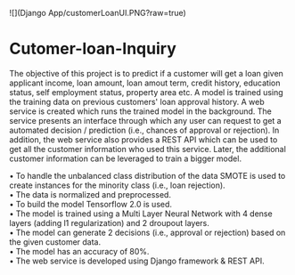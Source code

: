 ![](Django App/customerLoanUI.PNG?raw=true)
# Cutomer-loan-Inquiry
The objective of this project is to predict if a customer will get a loan given applicant income, loan amount, loan amout term, credit history, education status, self employment status, property area etc. A model is trained using the training data on previous customers' loan approval history. A web service is created which runs the trained model in the background. The service presents an interface through which any user can request to get a automated decision / prediction (i.e., chances of approval or rejection). In addition, the web service also provides a REST API which can be used to get all the customer information who used this service. Later, the additional customer information can be leveraged to train a bigger model. 

• To handle the unbalanced class distribution of the data SMOTE is used to create instances for the minority class (i.e., loan rejection).<br>
• The data is normalized and preprocessed. <br>
• To build the model Tensorflow 2.0 is used. <br>
• The model is trained using a Multi Layer Neural Network with 4 dense layers (adding l1 regularization) and 2 droupout layers. <br>
• The model can generate 2 decisions (i.e., approval or rejection) based on the given customer data. <br>
• The model has an accuracy of 80%. <br>
• The web service is developed using Django framework & REST API. <br>
